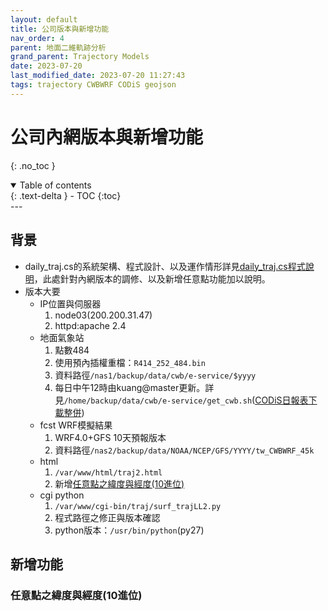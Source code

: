 ```yaml
---
layout: default
title: 公司版本與新增功能
nav_order: 4
parent: 地面二維軌跡分析
grand_parent: Trajectory Models
date: 2023-07-20
last_modified_date: 2023-07-20 11:27:43
tags: trajectory CWBWRF CODiS geojson
---
```


# 公司內網版本與新增功能
{: .no_toc }

<details open markdown="block">
  <summary>
    Table of contents
  </summary>
  {: .text-delta }
- TOC
{:toc}
</details>
---

## 背景

- daily_traj.cs的系統架構、程式設計、以及運作情形詳見[daily_traj.cs程式說明](./daily_traj_cs.md)，此處針對內網版本的調修、以及新增任意點功能加以說明。
- 版本大要
  - IP位置與伺服器
    1. node03(200.200.31.47)
    2. httpd:apache 2.4
  - 地面氣象站
    1. 點數484
    2. 使用預內插權重檔：`R414_252_484.bin`
    3. 資料路徑`/nas1/backup/data/cwb/e-service/$yyyy`
    4. 每日中午12時由kuang@master更新。詳見`/home/backup/data/cwb/e-service/get_cwb.sh`([CODiS日報表下載整併](../../wind_models/CODiS/cwb_daily_download.md))
  - fcst WRF模擬結果
    1. WRF4.0+GFS 10天預報版本
    2. 資料路徑`/nas2/backup/data/NOAA/NCEP/GFS/YYYY/tw_CWBWRF_45k`
  - html
    1. `/var/www/html/traj2.html`
    2. 新增[任意點之緯度與經度(10進位)](#任意點之緯度與經度(10進位))
  - cgi python
    1. `/var/www/cgi-bin/traj/surf_trajLL2.py`
    2. 程式路徑之修正與版本確認
    3. python版本：`/usr/bin/python`(py27)

## 新增功能

### 任意點之緯度與經度(10進位)


